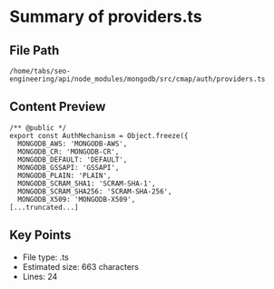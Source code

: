 # Summary of providers.ts
  
## File Path
`/home/tabs/seo-engineering/api/node_modules/mongodb/src/cmap/auth/providers.ts`

## Content Preview
```
/** @public */
export const AuthMechanism = Object.freeze({
  MONGODB_AWS: 'MONGODB-AWS',
  MONGODB_CR: 'MONGODB-CR',
  MONGODB_DEFAULT: 'DEFAULT',
  MONGODB_GSSAPI: 'GSSAPI',
  MONGODB_PLAIN: 'PLAIN',
  MONGODB_SCRAM_SHA1: 'SCRAM-SHA-1',
  MONGODB_SCRAM_SHA256: 'SCRAM-SHA-256',
  MONGODB_X509: 'MONGODB-X509',
[...truncated...]
```

## Key Points
- File type: .ts
- Estimated size: 663 characters
- Lines: 24
